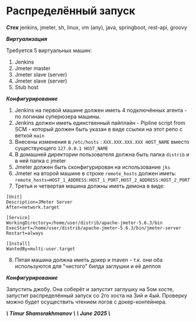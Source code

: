 # Распределённый запуск

**_Стек_**
jenkins, jmeter, sh, linux, vm (any), java, springboot, rest-api, groovy


**_Виртуализация_**

Требуется 5 виртуальных машин:
1. Jenkins
2. Jmeter master
3. Jmeter slave (server)
4. Jmeter slave (server)
5. Stub host

**_Конфигурирование_**

1. Jenkins на первой машине должен иметь 4 подключённых агента - по логинам суперюзера машины.
2. Jenkins должен иметь единственный пайплайн - Pipline script from SCM - который должен быть указан в виде ссылки на этот репо с веткой ```main```
3. Внесены изменения в ```/etc/hosts``` : ```XXX.XXX.XXX.XXX HOST_NAME``` вместо существующего ```127.0.0.1 HOST_NAME```
4. В домашней директории пользователя должна быть папка ```distrib``` и в ней папка с jmeter
5. Jmeter должен быть сконфигурирован на использование ```jks```
6. Jmeter на второй машине в строке ```remote_hosts``` должен иметь: ```remote_hosts=HOST_1_ADDRESS:HOST_1_PORT,HOST_2_ADDRESS:HOST_2_PORT```
7. Третья и четвертая машина должны иметь демона в виде:

```
[Unit]
Description=JMeter Server
After=network.target

[Service]
WorkingDirectory=/home/user/distrib/apache-jmeter-5.6.3/bin
ExecStart=/home/user/distrib/apache-jmeter-5.6.3/bin/jmeter-server
Restart=always

[Install]
WantedBy=multi-user.target
```

8. Пятая машина должна иметь докер и maven - т.к. они оба используются для "чистого" билда заглушки и её деплоя

**_Конфигурирование_**

Запустить джобу. Она соберёт и запустит заглушку на 5ом хосте, запустит распределённый запуск со 2го хоста на 3ий и 4ый.
Проверку можно будет осуществить чтением логов с докер-контейнера.

**_\\ Timur Shamsrakhmanov \\_**
**_\\ June 2025  \\_**